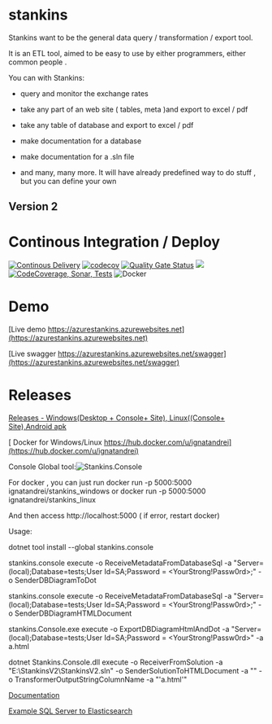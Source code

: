 # stankins

Stankins want to be the general data query / transformation / export tool. 

It is an ETL tool, aimed to be easy to use by either programmers, either common people .

You can with Stankins:

- query and monitor the exchange rates

- take any part of an web site ( tables, meta )and export to excel / pdf

- take any table of database and export to excel / pdf

- make documentation for a database

- make documentation for a .sln file

- and many, many more. It will have already predefined way to do stuff , but you can define your own


## Version 2 

# Continous Integration / Deploy

[![Continous Delivery](https://dev.azure.com/ignatandrei0674/stankinsv2/_apis/build/status/ignatandrei.stankins?branchName=master)](https://dev.azure.com/ignatandrei0674/stankinsv2/_build/latest?definitionId=1?branchName=master)  [![codecov](https://codecov.io/gh/ignatandrei/stankins/branch/master/graph/badge.svg)](https://codecov.io/gh/ignatandrei/stankins) [![Quality Gate Status](https://sonarcloud.io/api/project_badges/measure?project=ignatandrei_stankins&metric=alert_status)](https://sonarcloud.io/dashboard?id=ignatandrei_stankins)  <img src='https://img.shields.io/azure-devops/tests/ignatandrei0674/stankinsv2/1.svg'></a>[![CodeCoverage, Sonar, Tests](https://dev.azure.com/ignatandrei0674/stankinsv2/_apis/build/status/ignatandrei.stankins?branchName=master&jobName=FullTestOnLinux&label=FullTest)](https://dev.azure.com/ignatandrei0674/stankinsv2/_apis/build/status/ignatandrei.stankins?branchName=master&jobName=FullTestOnLinux&label=FullTest)
![Docker](https://img.shields.io/docker/pulls/ignatandrei/stankins_linux.svg?maxAge=604800)

# Demo
[Live demo https://azurestankins.azurewebsites.net](https://azurestankins.azurewebsites.net)

[Live swagger https://azurestankins.azurewebsites.net/swagger](https://azurestankins.azurewebsites.net/swagger)

# Releases

<a href='https://github.com/ignatandrei/stankins/releases'>Releases - Windows(Desktop + Console+ Site), Linux((Console+ Site),Android apk</a>

[ Docker for Windows/Linux https://hub.docker.com/u/ignatandrei](https://hub.docker.com/u/ignatandrei)

Console Global tool:![Stankins.Console](https://img.shields.io/nuget/v/stankins.console.svg?label=Stankins%20Console&style=flat)

For docker , you can just run 
docker run -p 5000:5000 ignatandrei/stankins_windows
or
docker run -p 5000:5000 ignatandrei/stankins_linux

And then access http://localhost:5000
( if error, restart docker)

Usage:

dotnet tool install --global stankins.console

stankins.console execute -o ReceiveMetadataFromDatabaseSql -a "Server=(local);Database=tests;User Id=SA;Password = <YourStrong!Passw0rd>;"  -o SenderDBDiagramToDot

stankins.console execute -o ReceiveMetadataFromDatabaseSql -a "Server=(local);Database=tests;User Id=SA;Password = <YourStrong!Passw0rd>;"  -o SenderDBDiagramHTMLDocument

stankins.Console.exe execute -o ExportDBDiagramHtmlAndDot -a "Server=(local);Database=tests;User Id=SA;Password = <YourStrong!Passw0rd>" -a a.html

dotnet Stankins.Console.dll execute -o ReceiverFromSolution -a "E:\StankinsV2\StankinsV2.sln" -o SenderSolutionToHTMLDocument -a "" -o TransformerOutputStringColumnName -a "'a.html'"


<a href='https://cdn.rawgit.com/ignatandrei/stankins/74e25fbe/Documentation/Help/index.html'>Documentation</a>

<a href='https://cdn.rawgit.com/ignatandrei/stankins/74e25fbe/Documentation/Help/html/e6e8966d-f7ce-8571-98f2-b26beb8d1666.htm'>Example SQL Server to Elasticsearch</a>



